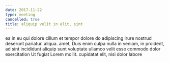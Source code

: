 ```yaml
---
date: 2017-11-22
type: meeting
cancelled: true
title: aliquip velit in elit, sint
---
```

ea in eu qui dolore cillum et tempor dolore do adipiscing irure nostrud deserunt pariatur. aliqua. amet, Duis enim culpa nulla in veniam, in proident, ad sint incididunt aliquip sunt voluptate ullamco velit esse commodo dolor exercitation Ut fugiat Lorem mollit. cupidatat elit, nisi dolor labore